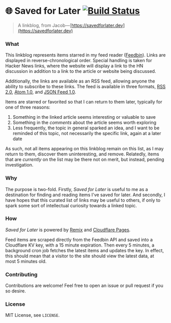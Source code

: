 # 🌐 Saved for Later [![Build Status](https://github.com/jacobwgillespie/saved-for-later/workflows/CI/badge.svg)](https://github.com/jacobwgillespie/saved-for-later/actions)

> A linkblog, from Jacob—[https://savedforlater.dev](https://savedforlater.dev)

### What

This linkblog represents items starred in my feed reader ([Feedbin](https://feedbin.com/)). Links are displayed in reverse-chronological order. Special handling is taken for Hacker News links, where the website will display a link to the HN discussion in addition to a link to the article or website being discussed.

Additionally, the links are available as an RSS feed, allowing anyone the ability to subscribe to these links. The feed is available in three formats, [RSS 2.0](https://savedforlater.dev/rss), [Atom 1.0](https://savedforlater.dev/atom), and [JSON Feed 1.0](https://savedforlater.dev/json).

Items are starred or favorited so that I can return to them later, typically for one of three reasons:

1. Something in the linked article seems interesting or valuable to save
2. Something in the _comments_ about the article seems worth exploring
3. Less frequently, the topic in general sparked an idea, and I want to be reminded of this topic, not necessarily the specific link, again at a later date

As such, not all items appearing on this linkblog remain on this list, as I may return to them, discover them uninteresting, and remove. Relatedly, items that are _currently_ on the list may be there not on merit, but instead, pending investigation.

### Why

The purpose is two-fold. Firstly, _Saved for Later_ is useful to me as a destination for finding and reading items I've saved for later. And secondly, I have hopes that this curated list of links may be useful to others, if only to spark some sort of intellectual curiosity towards a linked topic.

### How

_Saved for Later_ is powered by [Remix](https://remix.run/) and [Cloudflare Pages](https://pages.cloudflare.com/).

Feed items are scraped directly from the Feedbin API and saved into a Cloudflare KV key, with a 15 minute expiration. Then every 5 minutes, a background cron job fetches the latest items and updates the key. In effect, this should mean that a visitor to the site should view the latest data, at most 5 minutes old.

### Contributing

Contributions are welcome! Feel free to open an issue or pull request if you so desire.

### License

MIT License, see `LICENSE`.
